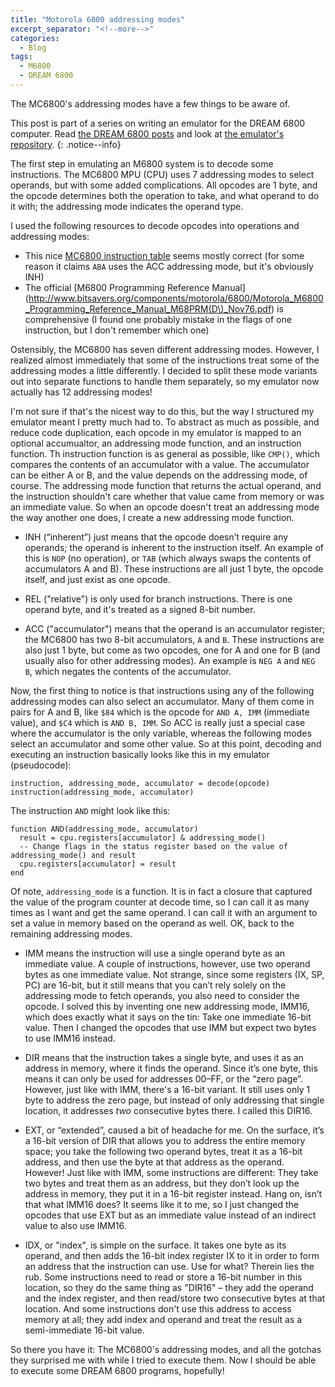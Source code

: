 ```yaml
---
title: "Motorola 6800 addressing modes"
excerpt_separator: "<!--more-->"
categories:
  - Blog
tags:
  - M6800
  - DREAM 6800
---
```

The MC6800's addressing modes have a few things to be aware of.
<!--more-->

This post is part of a series on writing an emulator for the DREAM 6800 computer. Read [the DREAM 6800 posts](/tags/#dream-6800) and look at [the emulator's repository](https://github.com/tobiasvl/drom).
{: .notice--info}

The first step in emulating an M6800 system is to decode some instructions. The MC6800 MPU (CPU) uses 7 addressing modes to select operands, but with some added complications. All opcodes are 1 byte, and the opcode determines both the operation to take, and what operand to do it with; the addressing mode indicates the operand type.

I used the following resources to decode opcodes into operations and addressing modes:

* This nice [MC6800 instruction table](http://www.8bit-era.cz/6800.html) seems mostly correct (for some reason it claims `ABA` uses the ACC addressing mode, but it's obviously INH)
* The official [M6800 Programming Reference Manual](http://www.bitsavers.org/components/motorola/6800/Motorola_M6800_Programming_Reference_Manual_M68PRM(D\)_Nov76.pdf) is comprehensive (I found one probably mistake in the flags of one instruction, but I don't remember which one) 

Ostensibly, the MC6800 has seven different addressing modes. However, I realized almost immediately that some of the instructions treat some of the addressing modes a little differently. I decided to split these mode variants out into separate functions to handle them separately, so my emulator now actually has 12 addressing modes!

I'm not sure if that's the nicest way to do this, but the way I structured my emulator meant I pretty much had to. To abstract as much as possible, and reduce code duplication, each opcode in my emulator is mapped to an optional accumualtor, an addressing mode function, and an instruction function. Th instruction function is as general as possible, like `CMP()`, which compares the contents of an accumulator with a value. The accumulator can be either A or B, and the value depends on the addressing mode, of course. The addressing mode function that returns the actual operand, and the instruction shouldn't care whether that value came from memory or was an immediate value. So when an opcode doesn't treat an addressing mode the way another one does, I create a new addressing mode function.

* INH (“inherent”) just means that the opcode doesn’t require any operands; the operand is inherent to the instruction itself. An example of this is `NOP` (no operation), or `TAB` (which always swaps the contents of accumulators A and B). These instructions are all just 1 byte, the opcode itself, and just exist as one opcode.

* REL ("relative") is only used for branch instructions. There is one operand byte, and it's treated as a signed 8-bit number.

* ACC ("accumulator") means that the operand is an accumulator register; the MC6800 has two 8-bit accumulators, `A` and `B`. These instructions are also just 1 byte, but come as two opcodes, one for A and one for B (and usually also for other addressing modes). An example is `NEG A` and `NEG B`, which negates the contents of the accumulator.

Now, the first thing to notice is that instructions using any of the following addressing modes can also select an accumulator. Many of them come in pairs for A and B, like `$84` which is the opcode for `AND A, IMM` (immediate value), and `$C4` which is `AND B, IMM`. So ACC is really just a special case where the accumulator is the only variable, whereas the following modes select an accumulator and some other value. So at this point, decoding and executing an instruction basically looks like this in my emulator (pseudocode):

~~~
instruction, addressing_mode, accumulator = decode(opcode)
instruction(addressing_mode, accumulator)
~~~

The instruction `AND` might look like this:

~~~
function AND(addressing_mode, accumulator)
  result = cpu.registers[accumulator] & addressing_mode()
  -- Change flags in the status register based on the value of addressing_mode() and result
  cpu.registers[accumulator] = result
end
~~~

Of note, `addressing_mode` is a function. It is in fact a closure that captured the value of the program counter at decode time, so I can call it as many times as I want and get the same operand. I can call it with an argument to set a value in memory based on the operand as well. OK, back to the remaining addressing modes.

* IMM means the instruction will use a single operand byte as an immediate value. A couple of instructions, however, use two operand bytes as one immediate value. Not strange, since some registers (IX, SP, PC) are 16-bit, but it still means that you can’t rely solely on the addressing mode to fetch operands, you also need to consider the opcode. I solved this by inventing one new addressing mode, IMM16, which does exactly what it says on the tin: Take one immediate 16-bit value. Then I changed the opcodes that use IMM but expect two bytes to use IMM16 instead.

* DIR means that the instruction takes a single byte, and uses it as an address in memory, where it finds the operand. Since it’s one byte, this means it can only be used for addresses $00–$FF, or the “zero page”. However, just like with IMM, there's a 16-bit variant. It still uses only 1 byte to address the zero page, but instead of only addressing that single location, it addresses _two_ consecutive bytes there. I called this DIR16.

* EXT, or “extended”, caused a bit of headache for me. On the surface, it’s a 16-bit version of DIR that allows you to address the entire memory space; you take the following two operand bytes, treat it as a 16-bit address, and then use the byte at that address as the operand. However! Just like with IMM, some instructions are different: They take two bytes and treat them as an address, but they don’t look up the address in memory, they put it in a 16-bit register instead. Hang on, isn’t that what IMM16 does? It seems like it to me, so I just changed the opcodes that use EXT but as an immediate value instead of an indirect value to also use IMM16.

* IDX, or "index", is simple on the surface. It takes one byte as its operand, and then adds the 16-bit index register IX to it in order to form an address that the instruction can use. Use for what? Therein lies the rub. Some instructions need to read or store a 16-bit number in this location, so they do the same thing as "DIR16" – they add the operand and the index register, and then read/store two consecutive bytes at that location. And some instructions don't use this address to access memory at all; they add index and operand and treat the result as a semi-immediate 16-bit value.

So there you have it: The MC6800's addressing modes, and all the gotchas they surprised me with while I tried to execute them. Now I should be able to execute some DREAM 6800 programs, hopefully!
